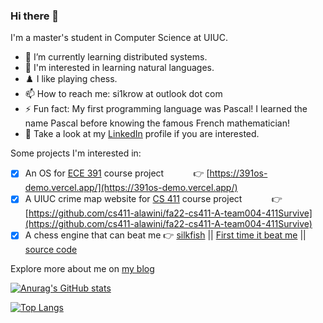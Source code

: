 ### Hi there 👋

I'm a master's student in Computer Science at UIUC.

- 🌱 I’m currently learning distributed systems.
- 💬 I'm interested in learning natural languages.
- ♟️ I like playing chess.
- 📫 How to reach me: si1krow at outlook dot com
- ⚡ Fun fact: My first programming language was Pascal! I learned the name Pascal before knowing the famous French mathematician!
- 📄 Take a look at my [LinkedIn](https://www.linkedin.com/in/erkai-yu-620358250/) profile if you are interested.

Some projects I'm interested in:
- [x] An OS for [ECE 391](https://courses.grainger.illinois.edu/ece391/fa2022/) course project &nbsp;&nbsp;&nbsp;&nbsp;&nbsp;&nbsp;&nbsp;&nbsp;&nbsp;&nbsp;&nbsp;👉 [https://391os-demo.vercel.app/](https://391os-demo.vercel.app/)
- [x] A UIUC crime map website for [CS 411](https://cs.illinois.edu/academics/courses/cs411) course project &nbsp;&nbsp;&nbsp;&nbsp;&nbsp;&nbsp;&nbsp;&nbsp;&nbsp;&nbsp;&nbsp;👉 [https://github.com/cs411-alawini/fa22-cs411-A-team004-411Survive](https://github.com/cs411-alawini/fa22-cs411-A-team004-411Survive)
- [x] A chess engine that can beat me 👉 [silkfish](https://lichess.org/@/silkfish) || [First time it beat me](https://lichess.org/fZtUEDorMPqe) || [source code](https://github.com/silkrow/silkfish)

Explore more about me on [my blog](https://erkaiyublog.github.io)

[![Anurag's GitHub stats](https://github-readme-stats.vercel.app/api?username=silkrow&count_private=true&show_icons=true&theme=transparent)](https://github.com/anuraghazra/github-readme-stats)

[![Top Langs](https://github-readme-stats.vercel.app/api/top-langs/?username=silkrow&layout=compact)](https://github.com/anuraghazra/github-readme-stats)
